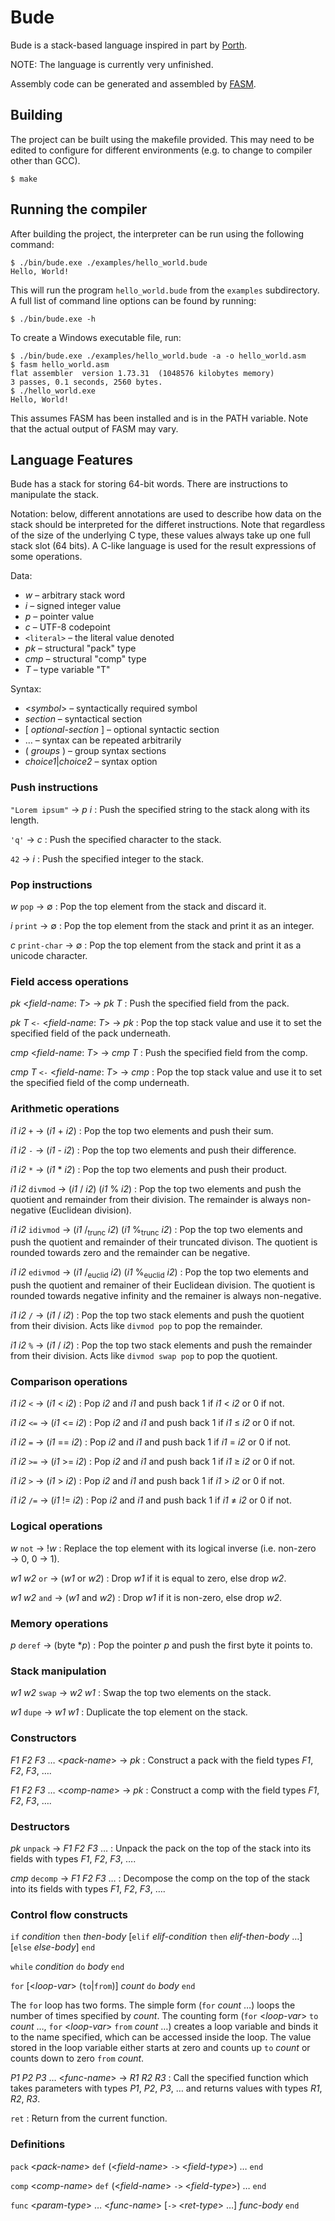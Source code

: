 # Bude
Bude is a stack-based language inspired in part by [Porth](https://gitlab.com/tsoding/porth).

NOTE: The language is currently very unfinished.

Assembly code can be generated and assembled by [FASM](https://flatassembler.net/).

## Building

The project can be built using the makefile provided. This may need to be edited to configure
for different environments (e.g. to change to compiler other than GCC).

```shell
$ make
```

## Running the compiler

After building the project, the interpreter can be run using the following command:

```shellsession
$ ./bin/bude.exe ./examples/hello_world.bude
Hello, World!
```

This will run the program `hello_world.bude` from the `examples` subdirectory. A full list of
command line options can be found by running:

```shell
$ ./bin/bude.exe -h
```

To create a Windows executable file, run:

```shellsession
$ ./bin/bude.exe ./examples/hello_world.bude -a -o hello_world.asm
$ fasm hello_world.asm
flat assembler  version 1.73.31  (1048576 kilobytes memory)
3 passes, 0.1 seconds, 2560 bytes.
$ ./hello_world.exe
Hello, World!
```

This assumes FASM has been installed and is in the PATH variable. Note that the
actual output of FASM may vary.

## Language Features

Bude has a stack for storing 64-bit words. There are instructions to manipulate the stack.

Notation: below, different annotations are used to describe how data on the stack should be
interpreted for the differet instructions. Note that regardless of the size of the underlying
C type, these values always take up one full stack slot (64 bits). A C-like language is used
for the result expressions of some operations.

Data:
* _w_ &ndash; arbitrary stack word
* _i_ &ndash; signed integer value
* _p_ &ndash; pointer value
* _c_ &ndash; UTF-8 codepoint
* `<literal>` &ndash; the literal value denoted
* _pk_ &ndash; structural "pack" type
* _cmp_ &ndash; structural "comp" type
* _T_ &ndash; type variable "T"

Syntax:
* <_symbol_> &ndash; syntactically required symbol
* _section_ &ndash; syntactical section
* [ _optional-section_ ] &ndash; optional syntactic section
* &hellip; &ndash; syntax can be repeated arbitrarily
* ( _groups_ ) &ndash; group syntax sections
* _choice1_|_choice2_ &ndash; syntax option

### Push instructions

`"Lorem ipsum"` &rarr; _p_ _i_ : Push the specified string to the stack
along with its length.

`'q'` &rarr; _c_ : Push the specified character to the stack.

`42` &rarr; _i_ : Push the specified integer to the stack.

### Pop instructions

_w_ `pop` &rarr; &varnothing; : Pop the top element from the stack and discard it.

_i_ `print` &rarr; &varnothing; : Pop the top element from the stack and print it as an integer.

_c_ `print-char` &rarr; &varnothing; : Pop the top element from the stack and print it as a
unicode character.

### Field access operations

_pk_ <_field-name_: _T_> &rarr; _pk_ _T_ : Push the specified field from the pack.

_pk_ _T_ `<-` <_field-name_: _T_> &rarr; _pk_ : Pop the top stack value and use it to set the
specified field of the pack underneath.

_cmp_ <_field-name_: _T_> &rarr; _cmp_ _T_ : Push the specified field from the comp.

_cmp_ _T_ `<-` <_field-name_: _T_> &rarr; _cmp_ : Pop the top stack value and use it to set the
specified field of the comp underneath.

### Arithmetic operations

_i1_ _i2_ `+` &rarr; (_i1_ + _i2_) : Pop the top two elements and push their sum.

_i1_ _i2_ `-` &rarr; (_i1_ - _i2_) : Pop the top two elements and push their difference.

_i1_ _i2_ `*` &rarr; (_i1_ \* _i2_) : Pop the top two elements and push their product.

_i1_ _i2_ `divmod` &rarr; (_i1_ / _i2_) (_i1_ \% _i2_) : Pop the top two elements and push the
quotient and remainder from their division. The remainder is always non-negative
(Euclidean division).

_i1_ _i2_ `idivmod` &rarr; (_i1_ /<sub>trunc</sub> _i2_) (_i1_ \%<sub>trunc</sub> _i2_) :
Pop the top two elements
and push the quotient and remainder of their truncated divison. The quotient is rounded
towards zero and the remainder can be negative.

_i1_ _i2_ `edivmod` &rarr; (_i1_ /<sub>euclid</sub> _i2_) (_i1_ \%<sub>euclid</sub> _i2_) :
Pop the top two elements and
push the quotient and remainer of their Euclidean division. The quotient is rounded towards
negative infinity and the remainer is always non-negative.

_i1_ _i2_ `/` &rarr; (_i1_ / _i2_) : Pop the top two stack elements and push the quotient from
their division. Acts like `divmod pop` to pop the remainder.

_i1_ _i2_ `%` &rarr; (_i1_ / _i2_) : Pop the top two stack elements and push the remainder from
their division. Acts like `divmod swap pop` to pop the quotient.

### Comparison operations

_i1_ _i2_ `<` &rarr; (_i1_ < _i2_) : Pop _i2_ and _i1_ and push back 1 if _i1_ < _i2_
or 0 if not.

_i1_ _i2_ `<=` &rarr; (_i1_ <= _i2_) : Pop _i2_ and _i1_ and push back 1 if  _i1_ &le; _i2_
or 0 if not.

_i1_ _i2_ `=` &rarr; (_i1_ == _i2_) : Pop _i2_ and _i1_ and push back 1 if _i1_ = _i2_
or 0 if not.

_i1_ _i2_ `>=` &rarr; (_i1_ >= _i2_) : Pop _i2_ and _i1_ and push back 1 if _i1_ &ge; _i2_
or 0 if not.

_i1_ _i2_ `>` &rarr; (_i1_ > _i2_) : Pop _i2_ and _i1_ and push back 1 if _i1_ > _i2_
or 0 if not.

_i1_ _i2_ `/=` &rarr; (_i1_ != _i2_) : Pop _i2_ and _i1_ and push back 1 if _i1_ &ne; _i2_
or 0 if not.

### Logical operations

_w_ `not` &rarr; !_w_ : Replace the top element with its logical inverse (i.e. non-zero &rarr; 0,
0 &rarr; 1).

_w1_ _w2_ `or` &rarr; (_w1_ or _w2_) : Drop _w1_ if it is equal to zero, else drop _w2_.

_w1_ _w2_ `and` &rarr; (_w1_ and _w2_) : Drop _w1_ if it is non-zero, else drop _w2_.

### Memory operations

_p_ `deref` &rarr; (byte \*_p_) : Pop the pointer _p_ and push the first byte it points to.

### Stack manipulation

_w1_ _w2_ `swap` &rarr; _w2_ _w1_ : Swap the top two elements on the stack.

_w1_ `dupe` &rarr; _w1_ _w1_ : Duplicate the top element on the stack.

### Constructors

_F1_ _F2_ _F3_ &hellip; <_pack-name_> &rarr; _pk_ : Construct a pack with the field types
_F1_, _F2_, _F3_, &hellip;.

_F1_ _F2_ _F3_ &hellip; <_comp-name_> &rarr; _pk_ : Construct a comp with the field types
_F1_, _F2_, _F3_, &hellip;.

### Destructors

_pk_ `unpack` &rarr; _F1_ _F2_ _F3_ &hellip; : Unpack the pack on the top of the stack into its
fields with types _F1_, _F2_, _F3_, &hellip;.

_cmp_ `decomp` &rarr; _F1_ _F2_ _F3_ &hellip; : Decompose the comp on the top of the stack into
its fields with types _F1_, _F2_, _F3_, &hellip;.

### Control flow constructs

`if` _condition_ `then` _then-body_ [`elif` _elif-condition_ `then` _elif-then-body_ &hellip;]
[`else` _else-body_] `end`

`while` _condition_ `do` _body_ `end`

`for` [<_loop-var_> (`to`|`from`)] _count_ `do` _body_ `end`

The `for` loop has two forms. The simple form (`for` _count_ &hellip;) loops the number of
times specified by _count_. The counting form (`for` <_loop-var_> `to` _count_ &hellip;,
`for` <_loop-var_> `from` _count_ &hellip;) creates a loop variable and binds it to the name
specified, which can be accessed inside the loop. The value stored in the loop variable either
starts at zero and counts up `to` _count_ or counts down to zero `from` _count_.

_P1_ _P2_ _P3_ &hellip; <_func-name_> &rarr; _R1_ _R2_ _R3_ : Call the specified function which
takes parameters with types _P1_, _P2_, _P3_, &hellip; and returns values with types _R1_, _R2_,
_R3_.

`ret` : Return from the current function.

### Definitions

`pack` <_pack-name_> `def` (<_field-name_> `->` <_field-type_>) &hellip; `end`

`comp` <_comp-name_> `def` (<_field-name_> `->` <_field-type_>) &hellip; `end`

`func` <_param-type_> &hellip; <_func-name_> [`->` <_ret-type_> &hellip;] _func-body_ `end`

